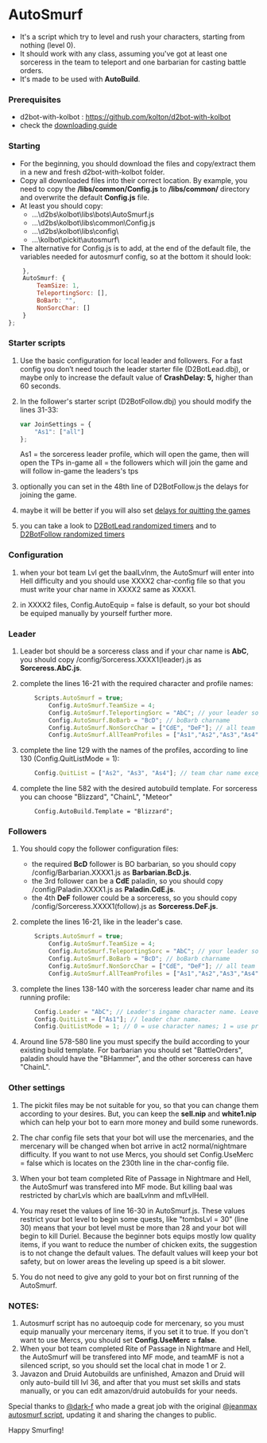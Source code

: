 # AutoSmurf

- It's a script which try to level and rush your characters, starting from nothing (level 0).
- It should work with any class, assuming you've got at least one sorceress in the team to teleport and one barbarian for casting battle orders.
- It's made to be used with **AutoBuild**.

### Prerequisites

- d2bot-with-kolbot : https://github.com/kolton/d2bot-with-kolbot
- check the [downloading guide](https://github.com/blizzhackers/documentation/blob/master/d2bot/Download.md#download)

### Starting

- For the beginning, you should download the files and copy/extract them in a new and fresh d2bot-with-kolbot folder.
- Copy all downloaded files into their correct location. By example, you need to copy the **/libs/common/Config.js** to **/libs/common/** directory and overwrite the default **Config.js** file. 
- At least you should copy:
	- ...\d2bs\kolbot\libs\bots\AutoSmurf.js
	- ...\d2bs\kolbot\libs\common\Config.js
	- ...\d2bs\kolbot\libs\config\
	- ...\kolbot\pickit\autosmurf\
- The alternative for Config.js is to add, at the end of the default file, the variables needed for autosmurf config, so at the bottom it should look:
```javascript
	},
	AutoSmurf: {
		TeamSize: 1,
		TeleportingSorc: [],
		BoBarb: "",
		NonSorcChar: []
	}
};
```	

### Starter scripts

1. Use the basic configuration for local leader and followers. For a fast config you don’t need touch the leader starter file (D2BotLead.dbj), or maybe only to increase the default value of 	**CrashDelay: 5,** higher than 60 seconds.

2. In the follower's starter script (D2BotFollow.dbj) you should modify the lines 31-33:
	```javascript
	var JoinSettings = {
		"As1": ["all"]
	};
	```
	As1 = the sorceress leader profile, which will open the game, then will open the TPs in-game
	all = the followers which will join the game and will follow in-game the leaders's tps

2. optionally you can set in the 48th line of D2BotFollow.js the delays for joining the game.

3. maybe it will be better if you will also set [delays for quitting the games](https://github.com/blizzhackers/documentation/blob/master/kolbot/MultiBotting.md#followers-exit-delays)

4. you can take a look to [D2BotLead randomized timers](https://github.com/blizzhackers/documentation/blob/master/kolbot/MultiBotting.md#randomize-the-timers) and to [D2BotFollow randomized timers](https://github.com/blizzhackers/documentation/blob/master/kolbot/MultiBotting.md#randomize-the-timers-1)

### Configuration

1. when your bot team Lvl get the baalLvlnm, the AutoSmurf will enter into Hell difficulty and you should use XXXX2 char-config file so that you must write your char name in XXXX2 same as XXXX1.

2. in XXXX2 files, Config.AutoEquip = false is default, so your bot should be equiped manually by yourself further more. 

### Leader

1. Leader bot should be a sorceress class and if your char name is **AbC**, you should copy /config/Sorceress.XXXX1(leader).js as **Sorceress.AbC.js**.

2. complete the lines 16-21 with the required character and profile names:
	```javascript
		Scripts.AutoSmurf = true;
			Config.AutoSmurf.TeamSize = 4;
			Config.AutoSmurf.TeleportingSorc = "AbC"; // your leader sorceress charname.
			Config.AutoSmurf.BoBarb = "BcD"; // boBarb charname
			Config.AutoSmurf.NonSorcChar = ["CdE", "DeF"]; // all team charnames, excluding the leader and boBarb
			Config.AutoSmurf.AllTeamProfiles = ["As1","As2","As3","As4"]; // the whole team PROFILE names
	```

2. complete the line 129 with the names of the profiles, according to line 130 (Config.QuitListMode = 1):
	```javascript
		Config.QuitList = ["As2", "As3", "As4"]; // team char name except from leader
	```

3. complete the line 582 with the desired autobuild template. For sorceress you can choose "Blizzard", "ChainL", "Meteor" 
	```
		Config.AutoBuild.Template = "Blizzard";
	```

### Followers

1. You should copy the follower configuration files:
	- the required **BcD** follower is BO barbarian, so you should copy /config/Barbarian.XXXX1.js as **Barbarian.BcD.js**.
	- the 3rd follower can be a **CdE** paladin, so you should copy /config/Paladin.XXXX1.js as **Paladin.CdE.js**.
	- the 4th **DeF** follower could be a sorceress, so you should copy /config/Sorceress.XXXX1(follow).js as **Sorceress.DeF.js**.

1. complete the lines 16-21, like in the leader's case.
	```javascript
		Scripts.AutoSmurf = true;
			Config.AutoSmurf.TeamSize = 4;
			Config.AutoSmurf.TeleportingSorc = "AbC"; // your leader sorceress charname.
			Config.AutoSmurf.BoBarb = "BcD"; // boBarb charname
			Config.AutoSmurf.NonSorcChar = ["CdE", "DeF"]; // all team charnames, excluding the leader and boBarb
			Config.AutoSmurf.AllTeamProfiles = ["As1","As2","As3","As4"]; // the whole team PROFILE names
	```

2. complete the lines 138-140 with the sorceress leader char name and its running profile:
	```javascript
		Config.Leader = "AbC"; // Leader's ingame character name. Leave blank to try auto-detection (works in AutoBaal, Wakka, MFHelper)
		Config.QuitList = ["As1"]; // leader char name.
		Config.QuitListMode = 1; // 0 = use character names; 1 = use profile names (all profiles must run on the same computer).
	```

3. Around line 578-580 line you must specify the build according to your existing build template. For barbarian you should set "BattleOrders", paladin should have the "BHammer", and the other sorceress can have "ChainL".

### Other settings

1. The pickit files may be not suitable for you, so that you can change them according to your desires. But, you can keep the **sell.nip** and **white1.nip** which can help your bot to earn more money and build some runewords.

2. The char config file sets that your bot will use the mercenaries, and the mercenary will be changed when bot arrive in act2 normal/nightmare difficulty.
If you want to not use Mercs, you should set Config.UseMerc = false which is locates on the 230th line in the char-config file. 

3. When your bot team completed Rite of Passage in Nightmare and Hell, the AutoSmurf was transfered into MF mode. But killing baal was restricted by charLvls which are baalLvlnm and mfLvlHell.

4. You may reset the values of line 16-30 in AutoSmurf.js. These values restrict your bot level to begin some quests, like "tombsLvl = 30" (line 30) means that your bot level must be more than 28 and your bot will begin to kill Duriel. Because the beginner bots equips mostly low quality items, if you want to reduce the number of chicken exits, the suggestion is to not change the default values. The default values will keep your bot safety, but on lower areas the leveling up speed is a bit slower.

5. You do not need to give any gold to your bot on first running of the AutoSmurf.


### NOTES:
1. Autosmurf script has no autoequip code for mercenary, so you must equip manually your mercenary items, if you set it to true. If you don't want to use Mercs, you should set **Config.UseMerc = false**. 
2. When your bot team completed Rite of Passage in Nightmare and Hell, the AutoSmurf will be transfered into MF mode, and teamMF is not a silenced script, so you should set the local chat in mode 1 or 2.
3. Javazon and Druid Autobuilds are unfinished, Amazon and Druid will only auto-build till lvl 36, and after that you must set skills and stats manually, or you can edit amazon/druid autobuilds for your needs.


Special thanks to [@dark-f](https://d2bot.discourse.group/u/hk-dark-f/) who made a great job with the original [@jeanmax autosmurf script](https://github.com/JeanMax/AutoSmurf), updating it and sharing the changes to public.

Happy Smurfing!